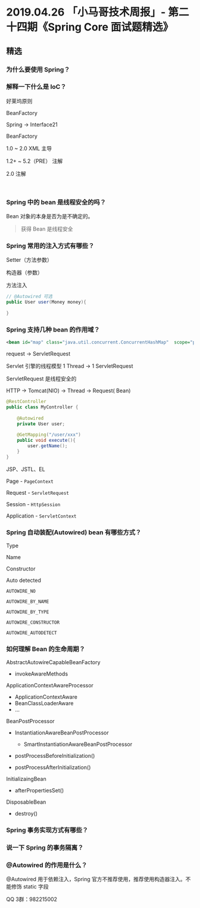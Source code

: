 # 2019.04.26 「小马哥技术周报」- 第二十四期《Spring Core 面试题精选》



## 精选



### 为什么要使用 Spring？

### 

### 解释一下什么是 IoC？

好莱坞原则

BeanFactory



Spring -> Interface21

BeanFactory

1.0 ~ 2.0 XML 主导

1.2+ ~ 5.2（PRE） 注解

2.0 注解



<bean id="user" class="User" >



<bean class="XXX">

​	<property bean-ref="user" />

</bean>

### Spring 中的 bean 是线程安全的吗？

Bean 对象的本身是否为是不确定的。



<bean id="map" class="java.util.concurrent.ConcurrentHashMap" />

>  获得 Bean 是线程安全



### Spring 常用的注入方式有哪些？

Setter（方法参数）

构造器（参数）

方法注入

```java
// @Autowired 可选
public User user(Money money){
    
}
```



### Spring 支持几种 bean 的作用域？

```xml
<bean id="map" class="java.util.concurrent.ConcurrentHashMap"  scope="prototype" />
```



request -> ServletRequest



Servlet 引擎的线程模型 1 Thread -> 1 ServletRequest

ServletRequest 是线程安全的



HTTP -> Tomcat(NIO) -> Thread -> Request( Bean)



```java
@RestController
public class MyController {
    
    @Autowired
    private User user;
    
    @GetMapping("/user/xxx")
    public void execute(){
        user.getName();
    }
}
```



JSP、JSTL、EL

Page - `PageContext`

Request - `ServletRequest`

Session - `HttpSession`

Application - `ServletContext`



### Spring 自动装配(Autowired) bean 有哪些方式？

Type

Name

Constructor

Auto detected

`AUTOWIRE_NO`

`AUTOWIRE_BY_NAME`

`AUTOWIRE_BY_TYPE`

`AUTOWIRE_CONSTRUCTOR`

`AUTOWIRE_AUTODETECT`



### 如何理解 Bean 的生命周期？



AbstractAutowireCapableBeanFactory

- invokeAwareMethods

ApplicationContextAwareProcessor

- ApplicationContextAware
- BeanClassLoaderAware
- ...

BeanPostProcessor

- InstantiationAwareBeanPostProcessor
  - SmartInstantiationAwareBeanPostProcessor

- postProcessBeforeInitialization()
- postProcessAfterInitialization()

InitializaingBean 

- afterPropertiesSet()

DisposableBean

- destroy()



### Spring 事务实现方式有哪些？



### 说一下 Spring 的事务隔离？



### @Autowired 的作用是什么？

@Autowired  用于依赖注入，Spring 官方不推荐使用，推荐使用构造器注入。不能修饰 static 字段



QQ 3群：982215002